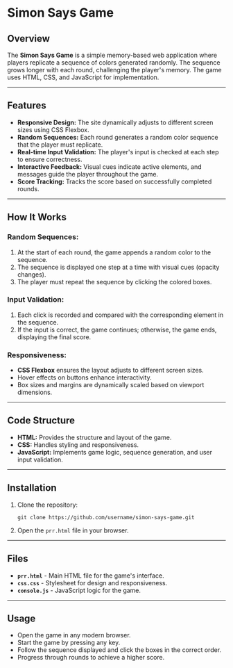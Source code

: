 <!DOCTYPE html>
<html lang="en">
<head>
    <meta charset="UTF-8">
    <meta name="viewport" content="width=device-width, initial-scale=1.0">
  
</head>
<body>
    <h1>Simon Says Game</h1>

  <h2>Overview</h2>
    <p>The <strong>Simon Says Game</strong> is a simple memory-based web application where players replicate a sequence of colors generated randomly. The sequence grows longer with each round, challenging the player's memory. The game uses HTML, CSS, and JavaScript for implementation.</p>

  <hr>

  <h2>Features</h2>
    <ul>
        <li><strong>Responsive Design:</strong> The site dynamically adjusts to different screen sizes using CSS Flexbox.</li>
        <li><strong>Random Sequences:</strong> Each round generates a random color sequence that the player must replicate.</li>
        <li><strong>Real-time Input Validation:</strong> The player's input is checked at each step to ensure correctness.</li>
        <li><strong>Interactive Feedback:</strong> Visual cues indicate active elements, and messages guide the player throughout the game.</li>
        <li><strong>Score Tracking:</strong> Tracks the score based on successfully completed rounds.</li>
    </ul>

  <hr>

  <h2>How It Works</h2>

  <h3>Random Sequences:</h3>
    <ol>
        <li>At the start of each round, the game appends a random color to the sequence.</li>
        <li>The sequence is displayed one step at a time with visual cues (opacity changes).</li>
        <li>The player must repeat the sequence by clicking the colored boxes.</li>
    </ol>

   <h3>Input Validation:</h3>
    <ol>
        <li>Each click is recorded and compared with the corresponding element in the sequence.</li>
        <li>If the input is correct, the game continues; otherwise, the game ends, displaying the final score.</li>
    </ol>

  <h3>Responsiveness:</h3>
    <ul>
        <li><strong>CSS Flexbox</strong> ensures the layout adjusts to different screen sizes.</li>
        <li>Hover effects on buttons enhance interactivity.</li>
        <li>Box sizes and margins are dynamically scaled based on viewport dimensions.</li>
    </ul>

   <hr>

  <h2>Code Structure</h2>
  <ul>
        <li><strong>HTML:</strong> Provides the structure and layout of the game.</li>
        <li><strong>CSS:</strong> Handles styling and responsiveness.</li>
        <li><strong>JavaScript:</strong> Implements game logic, sequence generation, and user input validation.</li>
    </ul>

   <hr>

  <h2>Installation</h2>
    <ol>
        <li>Clone the repository:</li>
        <pre><code>git clone https://github.com/username/simon-says-game.git</code></pre>
        <li>Open the <code>prr.html</code> file in your browser.</li>
    </ol>

   <hr>

   <h2>Files</h2>
    <ul>
        <li><strong><code>prr.html</code></strong> - Main HTML file for the game's interface.</li>
        <li><strong><code>css.css</code></strong> - Stylesheet for design and responsiveness.</li>
        <li><strong><code>console.js</code></strong> - JavaScript logic for the game.</li>
    </ul>

   <hr>

  <h2>Usage</h2>
    <ul>
        <li>Open the game in any modern browser.</li>
        <li>Start the game by pressing any key.</li>
        <li>Follow the sequence displayed and click the boxes in the correct order.</li>
        <li>Progress through rounds to achieve a higher score.</li>
    </ul>
</body>
</html>
